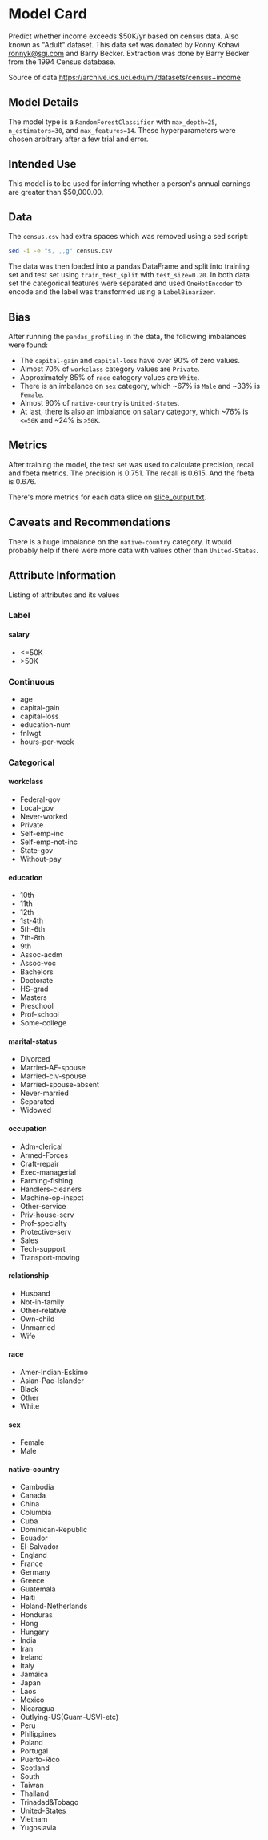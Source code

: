 # Model Card

Predict whether income exceeds $50K/yr based on census data. Also known as "Adult" dataset.
This data set was donated by Ronny Kohavi <ronnyk@sgi.com> and Barry Becker.
Extraction was done by Barry Becker from the 1994 Census database.

Source of data
https://archive.ics.uci.edu/ml/datasets/census+income

## Model Details

The model type is a `RandomForestClassifier` with `max_depth=25`, `n_estimators=30`, and `max_features=14`.
These hyperparameters were chosen arbitrary after a few trial and error.

## Intended Use

This model is to be used for inferring whether a person's annual earnings are greater than $50,000.00.

## Data

The `census.csv` had extra spaces which was removed using a sed script:

```bash
sed -i -e "s, ,,g" census.csv
```

The data was then loaded into a pandas DataFrame
and split into training set and test set using `train_test_split` with `test_size=0.20`.
In both data set the categorical features were separated and used `OneHotEncoder` to encode
and the label was transformed using a `LabelBinarizer`.

## Bias

After running the `pandas_profiling` in the data, the following imbalances were found:

- The `capital-gain` and `capital-loss` have over 90% of zero values.
- Almost 70% of `workclass` category values are `Private`.
- Approximately 85% of `race` category values are `White`.
- There is an imbalance on `sex` category, which ~67% is `Male` and ~33% is `Female`.
- Almost 90% of `native-country` is `United-States`.
- At last, there is also an imbalance on `salary` category, which ~76% is `<=50K` and ~24% is `>50K`.

## Metrics

After training the model, the test set was used to calculate precision, recall and fbeta metrics.
The precision is 0.751. The recall is 0.615. And the fbeta is 0.676.

There's more metrics for each data slice on [slice_output.txt](slice_output.txt).

## Caveats and Recommendations

There is a huge imbalance on the `native-country` category.
It would probably help if there were more data with values other than `United-States`.

## Attribute Information

Listing of attributes and its values

### Label

#### salary
- <=50K
- \>50K

### Continuous

- age
- capital-gain
- capital-loss
- education-num
- fnlwgt
- hours-per-week


### Categorical

#### workclass
- Federal-gov
- Local-gov
- Never-worked
- Private
- Self-emp-inc
- Self-emp-not-inc
- State-gov
- Without-pay

#### education
- 10th
- 11th
- 12th
- 1st-4th
- 5th-6th
- 7th-8th
- 9th
- Assoc-acdm
- Assoc-voc
- Bachelors
- Doctorate
- HS-grad
- Masters
- Preschool
- Prof-school
- Some-college

#### marital-status
- Divorced
- Married-AF-spouse
- Married-civ-spouse
- Married-spouse-absent
- Never-married
- Separated
- Widowed

#### occupation
- Adm-clerical
- Armed-Forces
- Craft-repair
- Exec-managerial
- Farming-fishing
- Handlers-cleaners
- Machine-op-inspct
- Other-service
- Priv-house-serv
- Prof-specialty
- Protective-serv
- Sales
- Tech-support
- Transport-moving

#### relationship
- Husband
- Not-in-family
- Other-relative
- Own-child
- Unmarried
- Wife

#### race
- Amer-Indian-Eskimo
- Asian-Pac-Islander
- Black
- Other
- White

#### sex
- Female
- Male

#### native-country
- Cambodia
- Canada
- China
- Columbia
- Cuba
- Dominican-Republic
- Ecuador
- El-Salvador
- England
- France
- Germany
- Greece
- Guatemala
- Haiti
- Holand-Netherlands
- Honduras
- Hong
- Hungary
- India
- Iran
- Ireland
- Italy
- Jamaica
- Japan
- Laos
- Mexico
- Nicaragua
- Outlying-US(Guam-USVI-etc)
- Peru
- Philippines
- Poland
- Portugal
- Puerto-Rico
- Scotland
- South
- Taiwan
- Thailand
- Trinadad&Tobago
- United-States
- Vietnam
- Yugoslavia
